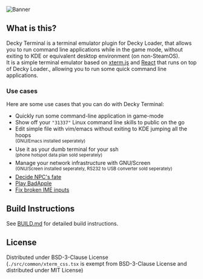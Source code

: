 ![Banner](https://github.com/user-attachments/assets/bfe5fa56-0f64-4f16-beb8-e6a46b9c18bd)

<!--
<p align="center"><img src="https://img.shields.io/badge/dynamic/json?url=https%3A%2F%2Fplugins.deckbrew.xyz%2Fplugins&query=%24%5B%3F(%40.name%20%3D%3D%20'Decky%20Terminal')%5D.downloads&suffix=%20installs&label=decky&color=3ea6a3" /></p>
-->

## What is this?
Decky Terminal is a terminal emulator plugin for Decky Loader, that allows you to run command line applications while in the game mode, without exiting to KDE or equivalent desktop environment (on non-SteamOS).  
It is a simple terminal emulator based on [xterm.js](https://xtermjs.org/) and [React](https://reactjs.org/) that runs on top of Decky Loader., allowing you to run some quick command line applications.

### Use cases
Here are some use cases that you can do with Decky Terminal:
* Quickly run some command-line application in game-mode
* Show off your `"31337"` Linux command line skills to public on the go 
* Edit simple file with vim/emacs without exiting to KDE jumping all the hoops  
  <sup>(GNU/Emacs installed seperately)</sup>
* Use it as your dumb terminal for your ssh  
  <sup>(phone hotspot data plan sold seperately)</sup>
* Manage your network infrastructure with GNU/Screen   
  <sup>(GNU/Screen installed seperately, RS232 to USB converter sold seperately)</sup>
* [Decide NPC's fate](https://www.youtube.com/watch?v=cLT465WM8uw)
* [Play BadApple](https://www.youtube.com/watch?v=pSygAG933Yw)
* [Fix broken IME inputs](https://gall.dcinside.com/mgallery/board/view/?id=umpc&no=65008)

## Build Instructions
See [BUILD.md](./BUILD.md) for detailed build instructions.


## License
Distributed under BSD-3-Clause License  
(`./src/common/xterm_css.tsx` is exempt from BSD-3-Clause License and distributed under MIT License)

